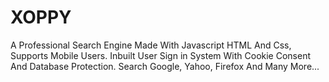 # XOPPY
A Professional Search Engine Made With Javascript HTML And Css, Supports Mobile Users. Inbuilt User Sign in System With Cookie Consent And Database Protection. Search Google, Yahoo, Firefox And Many More...
